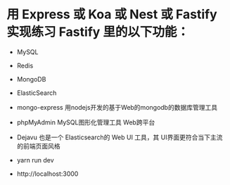 # 用 Express 或 Koa 或 Nest 或 Fastify 实现练习 Fastify 里的以下功能：

 * MySQL
 * Redis
 * MongoDB
 * ElasticSearch

 * mongo-express  用nodejs开发的基于Web的mongodb的数据库管理工具
 * phpMyAdmin  MySQL图形化管理工具 Web跨平台
 * Dejavu 也是一个 Elasticsearch的 Web UI 工具，其 UI界面更符合当下主流的前端页面风格
 * yarn run dev 
 * http://localhost:3000